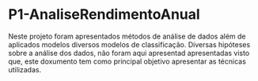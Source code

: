 # P1-AnaliseRendimentoAnual
Neste projeto foram apresentados métodos de análise de dados além de aplicados modelos diversos modelos de classificação.
Diversas hipóteses  sobre a análise dos dados, não foram aqui apresentad apresentadas visto que, este doxumento tem como principal objetivo apresentar as técnicas utilizadas. 
